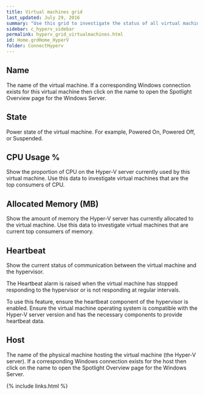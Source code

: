 ```yaml
---
title: Virtual machines grid
last_updated: July 29, 2016
summary: "Use this grid to investigate the status of all virtual machines on the Hyper-V server."
sidebar: c_hyperv_sidebar
permalink: hyperv_grid_virtualmachines.html
id: Home.grdHome_HyperV
folder: ConnectHyperv
---
```



## Name

The name of the virtual machine. If a corresponding Windows connection exists for this virtual machine then click on the name to open the Spotlight Overview page for the Windows Server.

## State

Power state of the virtual machine. For example, Powered On, Powered Off, or Suspended.

## CPU Usage %

Show the proportion of CPU on the Hyper-V server currently used by this virtual machine. Use this data to investigate virtual machines that are the top consumers of CPU.

## Allocated Memory (MB)

Show the amount of memory the Hyper-V server has currently allocated to the virtual machine. Use this data to investigate virtual machines that are current top consumers of memory.

## Heartbeat

Show the current status of communication between the virtual machine and the hypervisor.

The Heartbeat alarm is raised when the virtual machine has stopped responding to the hypervisor or is not responding at regular intervals.

To use this feature, ensure the heartbeat component of the hypervisor is enabled. Ensure the virtual machine operating system is compatible with the Hyper-V server version and has the necessary components to provide heartbeat data.

## Host

The name of the physical machine hosting the virtual machine (the Hyper-V server). If a corresponding Windows connection exists for the host then click on the name to open the Spotlight Overview page for the Windows Server.


{% include links.html %}
